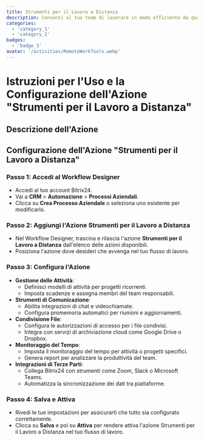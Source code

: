 ```yaml
---
title: Strumenti per il Lavoro a Distanza
description: Consenti al tuo team di lavorare in modo efficiente da qualsiasi parte del mondo.
categories: 
  - 'category_1'
  - 'category_2'
badges: 
  - 'badge_3'
avatar: '/activities/RemoteWorkTools.webp'
---
```

# Istruzioni per l'Uso e la Configurazione dell'Azione "Strumenti per il Lavoro a Distanza"

## Descrizione dell'Azione

## **Configurazione dell'Azione "Strumenti per il Lavoro a Distanza"**

### Passo 1: Accedi al Workflow Designer
- Accedi al tuo account Bitrix24.
- Vai a **CRM** > **Automazione** > **Processi Aziendali**.
- Clicca su **Crea Processo Aziendale** o seleziona uno esistente per modificarlo.

### Passo 2: Aggiungi l'Azione Strumenti per il Lavoro a Distanza
- Nel Workflow Designer, trascina e rilascia l'azione **Strumenti per il Lavoro a Distanza** dall'elenco delle azioni disponibili.
- Posiziona l'azione dove desideri che avvenga nel tuo flusso di lavoro.

### Passo 3: Configura l'Azione
- **Gestione delle Attività**:
  - Definisci modelli di attività per progetti ricorrenti.
  - Imposta scadenze e assegna membri del team responsabili.
- **Strumenti di Comunicazione**:
  - Abilita integrazioni di chat e videochiamate.
  - Configura promemoria automatici per riunioni e aggiornamenti.
- **Condivisione File**:
  - Configura le autorizzazioni di accesso per i file condivisi.
  - Integra con servizi di archiviazione cloud come Google Drive o Dropbox.
- **Monitoraggio del Tempo**:
  - Imposta il monitoraggio del tempo per attività o progetti specifici.
  - Genera report per analizzare la produttività del team.
- **Integrazioni di Terze Parti**:
  - Collega Bitrix24 con strumenti come Zoom, Slack o Microsoft Teams.
  - Automatizza la sincronizzazione dei dati tra piattaforme.

### Passo 4: Salva e Attiva
- Rivedi le tue impostazioni per assicurarti che tutto sia configurato correttamente.
- Clicca su **Salva** e poi su **Attiva** per rendere attiva l'azione Strumenti per il Lavoro a Distanza nel tuo flusso di lavoro.